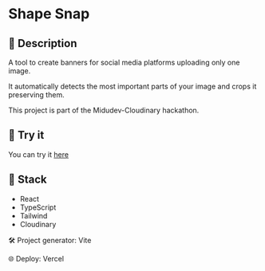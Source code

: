 # Shape Snap

## 📜 Description

A tool to create banners for social media platforms uploading only one image.

It automatically detects the most important parts of your image and crops it preserving them.

This project is part of the Midudev-Cloudinary hackathon.

## 🔗 Try it

You can try it [here](https://shape-snap.vercel.app/)

## 🚀 Stack

- React
- TypeScript
- Tailwind
- Cloudinary

🛠️ Project generator: Vite

🌐 Deploy: Vercel
